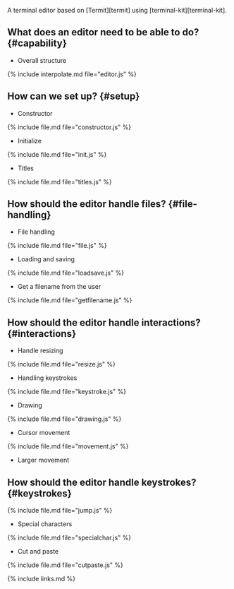 ---
---

A terminal editor based on [Termit][termit] using [terminal-kit][terminal-kit].

## What does an editor need to be able to do? {#capability}

-   Overall structure

{% include interpolate.md file="editor.js" %}

## How can we set up? {#setup}

-   Constructor

{% include file.md file="constructor.js" %}

-   Initialize

{% include file.md file="init.js" %}

-   Titles

{% include file.md file="titles.js" %}

## How should the editor handle files? {#file-handling}

-   File handling

{% include file.md file="file.js" %}

-   Loading and saving

{% include file.md file="loadsave.js" %}

-   Get a filename from the user

{% include file.md file="getfilename.js" %}

## How should the editor handle interactions? {#interactions}

-   Handle resizing

{% include file.md file="resize.js" %}

-   Handling keystrokes

{% include file.md file="keystroke.js" %}

-   Drawing

{% include file.md file="drawing.js" %}

-   Cursor movement

{% include file.md file="movement.js" %}

-   Larger movement

## How should the editor handle keystrokes? {#keystrokes}

{% include file.md file="jump.js" %}

-   Special characters

{% include file.md file="specialchar.js" %}

-   Cut and paste

{% include file.md file="cutpaste.js" %}

{% include links.md %}
